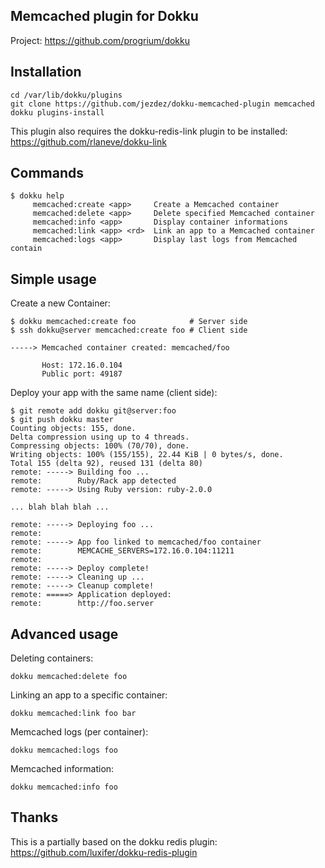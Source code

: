 Memcached plugin for Dokku
--------------------------

Project: https://github.com/progrium/dokku

Installation
------------
```
cd /var/lib/dokku/plugins
git clone https://github.com/jezdez/dokku-memcached-plugin memcached
dokku plugins-install
```

This plugin also requires the dokku-redis-link plugin to be installed:
https://github.com/rlaneve/dokku-link


Commands
--------
```
$ dokku help
     memcached:create <app>     Create a Memcached container
     memcached:delete <app>     Delete specified Memcached container
     memcached:info <app>       Display container informations
     memcached:link <app> <rd>  Link an app to a Memcached container
     memcached:logs <app>       Display last logs from Memcached contain
```

Simple usage
------------

Create a new Container:
```
$ dokku memcached:create foo            # Server side
$ ssh dokku@server memcached:create foo # Client side

-----> Memcached container created: memcached/foo

       Host: 172.16.0.104
       Public port: 49187
```

Deploy your app with the same name (client side):
```
$ git remote add dokku git@server:foo
$ git push dokku master
Counting objects: 155, done.
Delta compression using up to 4 threads.
Compressing objects: 100% (70/70), done.
Writing objects: 100% (155/155), 22.44 KiB | 0 bytes/s, done.
Total 155 (delta 92), reused 131 (delta 80)
remote: -----> Building foo ...
remote:        Ruby/Rack app detected
remote: -----> Using Ruby version: ruby-2.0.0

... blah blah blah ...

remote: -----> Deploying foo ...
remote: 
remote: -----> App foo linked to memcached/foo container
remote:        MEMCACHE_SERVERS=172.16.0.104:11211
remote: 
remote: -----> Deploy complete!
remote: -----> Cleaning up ...
remote: -----> Cleanup complete!
remote: =====> Application deployed:
remote:        http://foo.server
```


Advanced usage
--------------

Deleting containers:
```
dokku memcached:delete foo
```

Linking an app to a specific container:
```
dokku memcached:link foo bar
```

Memcached logs (per container):
```
dokku memcached:logs foo
```

Memcached information:
```
dokku memcached:info foo
```

Thanks
------

This is a partially based on the dokku redis plugin: https://github.com/luxifer/dokku-redis-plugin
